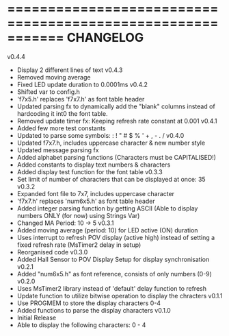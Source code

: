 ===========================================================
  CHANGELOG
===========================================================
v0.4.4
- Display 2 different lines of text
v0.4.3
- Removed moving average
- Fixed LED update duration to 0.0001ms
v0.4.2
- Shifted var to config.h
- 'f7x5.h' replaces 'f7x7.h' as font table header
- Updated parsing fx to dynamically add the "blank" columns
  instead of hardcoding it int0 the font table.
- Removed update timer fx: Keeping refresh rate constant at 0.001
v0.4.1
- Added few more test constants
- Updated to parse some symbols: : ! " # $ % ' + , - . /
v0.4.0
- Updated f7x7.h, includes uppercase character & new number style
- Updated message parsing fx
- Added alphabet parsing functions (Characters must be CAPITALISED!)
- Added constants to display text numbers & characters
- Added display test function for the font table
v0.3.3
- Set limit of number of characters that can be displayed at once: 35
v0.3.2
- Expanded font file to 7x7, includes uppercase character
- 'f7x7.h' replaces 'num6x5.h' as font table header
- Added integer parsing function by getting ASCII
  (Able to display numbers ONLY (for now) using Strings Var)
- Changed MA Period: 10 -> 5
v0.3.1
- Added moving average (period: 10) for LED active (ON) duration
- Uses interrupt to refresh POV display (active high) instead of setting a fixed refresh rate
  (MsTimer2 delay in setup)
- Reorganised code
v0.3.0
- Added Hall Sensor to POV Display Setup for display synchronisation
v0.2.1
- Added "num6x5.h" as font reference, consists of only numbers (0-9)
v0.2.0
- Uses MsTimer2 library instead of 'default' delay function to refresh
- Update function to utilize bitwise operation to display the chracters
v0.1.1
- Use PROGMEM to store the display characters 0-4
- Added functions to parse the display characters
v0.1.0
- Initial Release
- Able to display the following characters: 0 - 4
